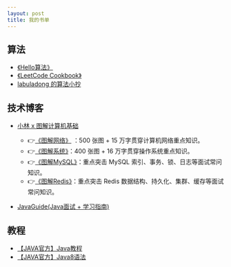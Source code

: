 ```yaml
---
layout: post
title: 我的书单
---
```


## 算法
 - [《Hello算法》](https://www.hello-algo.com/)
 - [《LeetCode Cookbook》](https://books.halfrost.com/leetcode/)
 - [labuladong 的算法小抄](https://labuladong.github.io/algo/home/)


## 技术博客
 - [小林 x 图解计算机基础](https://xiaolincoding.com/)
   - 👉[《图解网络》](https://xiaolincoding.com/network/) ：500 张图 + 15 万字贯穿计算机网络重点知识。
   - 👉[《图解系统》](https://xiaolincoding.com/os)：400 张图 + 16 万字贯穿操作系统重点知识。
   - 👉[《图解MySQL》](https://xiaolincoding.com/mysql/)：重点突击 MySQL 索引、事务、锁、日志等面试常问知识。
   - 👉[《图解Redis》](https://xiaolincoding.com/redis/)：重点突击 Redis 数据结构、持久化、集群、缓存等面试常问知识。

- [JavaGuide(Java面试 + 学习指南)](https://javaguide.cn/)

## 教程
 - [【JAVA官方】Java教程](https://docs.oracle.com/javase/tutorial/essential/index.html)
 - [【JAVA官方】Java8语法](https://docs.oracle.com/javase/specs/jls/se8/html/index.html)

